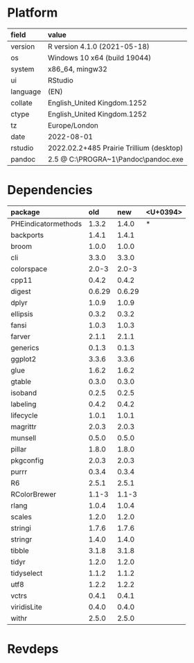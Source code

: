 # Platform

|field    |value                                    |
|:--------|:----------------------------------------|
|version  |R version 4.1.0 (2021-05-18)             |
|os       |Windows 10 x64 (build 19044)             |
|system   |x86_64, mingw32                          |
|ui       |RStudio                                  |
|language |(EN)                                     |
|collate  |English_United Kingdom.1252              |
|ctype    |English_United Kingdom.1252              |
|tz       |Europe/London                            |
|date     |2022-08-01                               |
|rstudio  |2022.02.2+485 Prairie Trillium (desktop) |
|pandoc   |2.5 @ C:\PROGRA~1\Pandoc\pandoc.exe      |

# Dependencies

|package             |old    |new    |<U+0394>  |
|:-------------------|:------|:------|:--|
|PHEindicatormethods |1.3.2  |1.4.0  |*  |
|backports           |1.4.1  |1.4.1  |   |
|broom               |1.0.0  |1.0.0  |   |
|cli                 |3.3.0  |3.3.0  |   |
|colorspace          |2.0-3  |2.0-3  |   |
|cpp11               |0.4.2  |0.4.2  |   |
|digest              |0.6.29 |0.6.29 |   |
|dplyr               |1.0.9  |1.0.9  |   |
|ellipsis            |0.3.2  |0.3.2  |   |
|fansi               |1.0.3  |1.0.3  |   |
|farver              |2.1.1  |2.1.1  |   |
|generics            |0.1.3  |0.1.3  |   |
|ggplot2             |3.3.6  |3.3.6  |   |
|glue                |1.6.2  |1.6.2  |   |
|gtable              |0.3.0  |0.3.0  |   |
|isoband             |0.2.5  |0.2.5  |   |
|labeling            |0.4.2  |0.4.2  |   |
|lifecycle           |1.0.1  |1.0.1  |   |
|magrittr            |2.0.3  |2.0.3  |   |
|munsell             |0.5.0  |0.5.0  |   |
|pillar              |1.8.0  |1.8.0  |   |
|pkgconfig           |2.0.3  |2.0.3  |   |
|purrr               |0.3.4  |0.3.4  |   |
|R6                  |2.5.1  |2.5.1  |   |
|RColorBrewer        |1.1-3  |1.1-3  |   |
|rlang               |1.0.4  |1.0.4  |   |
|scales              |1.2.0  |1.2.0  |   |
|stringi             |1.7.6  |1.7.6  |   |
|stringr             |1.4.0  |1.4.0  |   |
|tibble              |3.1.8  |3.1.8  |   |
|tidyr               |1.2.0  |1.2.0  |   |
|tidyselect          |1.1.2  |1.1.2  |   |
|utf8                |1.2.2  |1.2.2  |   |
|vctrs               |0.4.1  |0.4.1  |   |
|viridisLite         |0.4.0  |0.4.0  |   |
|withr               |2.5.0  |2.5.0  |   |

# Revdeps

